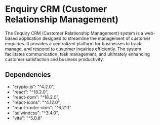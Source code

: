 # Enquiry CRM (Customer Relationship Management)

The Enquiry CRM (Customer Relationship Management) system is a web-based application designed to streamline the management of customer enquiries. It provides a centralized platform for businesses to track, manage, and respond to customer inquiries efficiently. The system facilitates communication, task management, and ultimately enhancing customer satisfaction and business productivity.

## Dependencies

- "crypto-js": "^4.2.0",
- "react": "^18.2.0",
- "react-dom": "^18.2.0",
- "react-icons": "^4.12.0",
- "react-router-dom": "^6.21.1"
- "tailwindcss": "^3.4.0",
- "vite": "^5.0.8"
